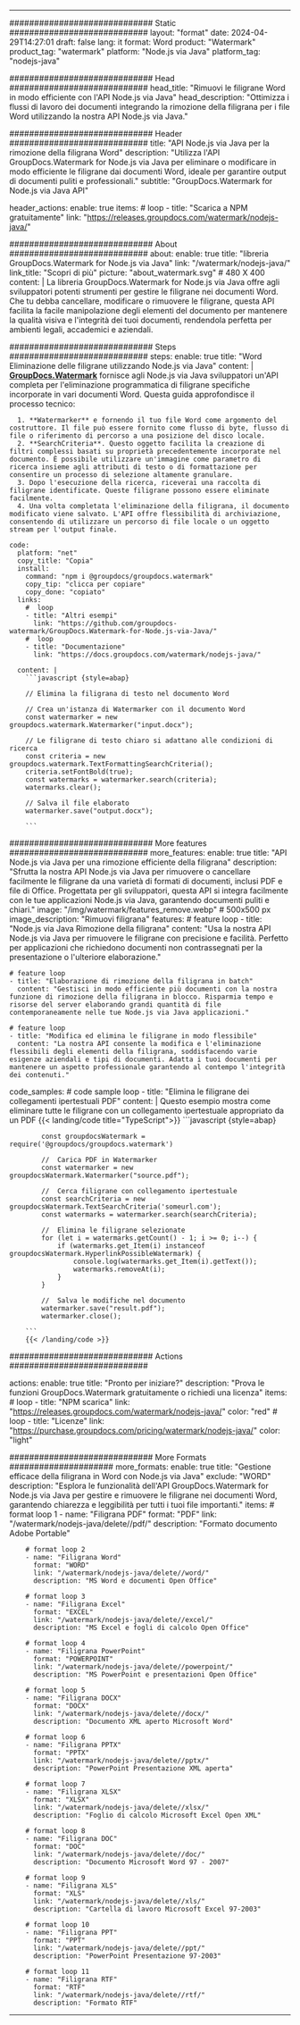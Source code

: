 
---
############################# Static ############################
layout: "format"
date:  2024-04-29T14:27:01
draft: false
lang: it
format: Word
product: "Watermark"
product_tag: "watermark"
platform: "Node.js via Java"
platform_tag: "nodejs-java"

############################# Head ############################
head_title: "Rimuovi le filigrane Word in modo efficiente con l'API Node.js via Java"
head_description: "Ottimizza i flussi di lavoro dei documenti integrando la rimozione della filigrana per i file Word utilizzando la nostra API Node.js via Java."

############################# Header ############################
title: "API Node.js via Java per la rimozione della filigrana Word" 
description: "Utilizza l'API GroupDocs.Watermark for Node.js via Java per eliminare o modificare in modo efficiente le filigrane dai documenti Word, ideale per garantire output di documenti puliti e professionali."
subtitle: "GroupDocs.Watermark for Node.js via Java API" 

header_actions:
  enable: true
  items:
    #  loop
    - title: "Scarica a NPM gratuitamente"
      link: "https://releases.groupdocs.com/watermark/nodejs-java/"
      
############################# About ############################
about:
    enable: true
    title: "libreria GroupDocs.Watermark for Node.js via Java"
    link: "/watermark/nodejs-java/"
    link_title: "Scopri di più"
    picture: "about_watermark.svg" # 480 X 400
    content: |
       La libreria GroupDocs.Watermark for Node.js via Java offre agli sviluppatori potenti strumenti per gestire le filigrane nei documenti Word. Che tu debba cancellare, modificare o rimuovere le filigrane, questa API facilita la facile manipolazione degli elementi del documento per mantenere la qualità visiva e l'integrità dei tuoi documenti, rendendola perfetta per ambienti legali, accademici e aziendali.

############################# Steps ############################
steps:
    enable: true
    title: "Word Eliminazione delle filigrane utilizzando Node.js via Java"
    content: |
      **[GroupDocs.Watermark](https://products.groupdocs.com/watermark/nodejs-java/)** fornisce agli Node.js via Java sviluppatori un'API completa per l'eliminazione programmatica di filigrane specifiche incorporate in vari documenti Word. Questa guida approfondisce il processo tecnico:
      
      1. **Watermarker** e fornendo il tuo file Word come argomento del costruttore. Il file può essere fornito come flusso di byte, flusso di file o riferimento di percorso a una posizione del disco locale.
      2. **SearchCriteria**. Questo oggetto facilita la creazione di filtri complessi basati su proprietà precedentemente incorporate nel documento. È possibile utilizzare un'immagine come parametro di ricerca insieme agli attributi di testo o di formattazione per consentire un processo di selezione altamente granulare.
      3. Dopo l'esecuzione della ricerca, riceverai una raccolta di filigrane identificate. Queste filigrane possono essere eliminate facilmente.
      4. Una volta completata l'eliminazione della filigrana, il documento modificato viene salvato. L'API offre flessibilità di archiviazione, consentendo di utilizzare un percorso di file locale o un oggetto stream per l'output finale.
   
    code:
      platform: "net"
      copy_title: "Copia"
      install:
        command: "npm i @groupdocs/groupdocs.watermark"
        copy_tip: "clicca per copiare"
        copy_done: "copiato"
      links:
        #  loop
        - title: "Altri esempi"
          link: "https://github.com/groupdocs-watermark/GroupDocs.Watermark-for-Node.js-via-Java/"
        #  loop
        - title: "Documentazione"
          link: "https://docs.groupdocs.com/watermark/nodejs-java/"
          
      content: |
        ```javascript {style=abap}

        // Elimina la filigrana di testo nel documento Word

        // Crea un'istanza di Watermarker con il documento Word
        const watermarker = new groupdocs.watermark.Watermarker("input.docx");
        
        // Le filigrane di testo chiaro si adattano alle condizioni di ricerca
        const criteria = new groupdocs.watermark.TextFormattingSearchCriteria();
        criteria.setFontBold(true);
        const watermarks = watermarker.search(criteria);
        watermarks.clear();

        // Salva il file elaborato
        watermarker.save("output.docx");
        
        ```            

############################# More features ############################
more_features:
  enable: true
  title: "API Node.js via Java per una rimozione efficiente della filigrana"
  description: "Sfrutta la nostra API Node.js via Java per rimuovere o cancellare facilmente le filigrane da una varietà di formati di documenti, inclusi PDF e file di Office. Progettata per gli sviluppatori, questa API si integra facilmente con le tue applicazioni Node.js via Java, garantendo documenti puliti e chiari."
  image: "/img/watermark/features_remove.webp" # 500x500 px
  image_description: "Rimuovi filigrana"
  features:
    # feature loop
    - title: "Node.js via Java Rimozione della filigrana"
      content: "Usa la nostra API Node.js via Java per rimuovere le filigrane con precisione e facilità. Perfetto per applicazioni che richiedono documenti non contrassegnati per la presentazione o l'ulteriore elaborazione."

    # feature loop
    - title: "Elaborazione di rimozione della filigrana in batch"
      content: "Gestisci in modo efficiente più documenti con la nostra funzione di rimozione della filigrana in blocco. Risparmia tempo e risorse del server elaborando grandi quantità di file contemporaneamente nelle tue Node.js via Java applicazioni."

    # feature loop
    - title: "Modifica ed elimina le filigrane in modo flessibile"
      content: "La nostra API consente la modifica e l'eliminazione flessibili degli elementi della filigrana, soddisfacendo varie esigenze aziendali e tipi di documenti. Adatta i tuoi documenti per mantenere un aspetto professionale garantendo al contempo l'integrità dei contenuti."
      
  code_samples:
    # code sample loop
    - title: "Elimina le filigrane dei collegamenti ipertestuali PDF"
      content: |
        Questo esempio mostra come eliminare tutte le filigrane con un collegamento ipertestuale appropriato da un PDF
        {{< landing/code title="TypeScript">}}
        ```javascript {style=abap}
        
            const groupdocsWatermark = require('@groupdocs/groupdocs.watermark')

            //  Carica PDF in Watermarker
            const watermarker = new groupdocsWatermark.Watermarker("source.pdf");

            //  Cerca filigrane con collegamento ipertestuale
            const searchCriteria = new groupdocsWatermark.TextSearchCriteria('someurl.com');
            const watermarks = watermarker.search(searchCriteria);
  
            //  Elimina le filigrane selezionate
            for (let i = watermarks.getCount() - 1; i >= 0; i--) {
                if (watermarks.get_Item(i) instanceof groupdocsWatermark.HyperlinkPossibleWatermark) {
                    console.log(watermarks.get_Item(i).getText());
                    watermarks.removeAt(i);
                }
            }

            //  Salva le modifiche nel documento
            watermarker.save("result.pdf");
            watermarker.close();

        ```
        {{< /landing/code >}}


############################# Actions ############################

actions:
  enable: true
  title: "Pronto per iniziare?"
  description: "Prova le funzioni GroupDocs.Watermark gratuitamente o richiedi una licenza"
  items:
    #  loop
    - title: "NPM scarica"
      link: "https://releases.groupdocs.com/watermark/nodejs-java/"
      color: "red"
        #  loop
    - title: "Licenze"
      link: "https://purchase.groupdocs.com/pricing/watermark/nodejs-java/"
      color: "light"


############################# More Formats #####################
more_formats:
    enable: true
    title: "Gestione efficace della filigrana in Word con Node.js via Java"
    exclude: "WORD"
    description: "Esplora le funzionalità dell'API GroupDocs.Watermark for Node.js via Java per gestire e rimuovere le filigrane nei documenti Word, garantendo chiarezza e leggibilità per tutti i tuoi file importanti."
    items: 
        # format loop 1
        - name: "Filigrana PDF"
          format: "PDF"
          link: "/watermark/nodejs-java/delete//pdf/"
          description: "Formato documento Adobe Portable"

        # format loop 2
        - name: "Filigrana Word"
          format: "WORD"
          link: "/watermark/nodejs-java/delete//word/"
          description: "MS Word e documenti Open Office"
          
        # format loop 3
        - name: "Filigrana Excel"
          format: "EXCEL"
          link: "/watermark/nodejs-java/delete//excel/"
          description: "MS Excel e fogli di calcolo Open Office"

        # format loop 4
        - name: "Filigrana PowerPoint"
          format: "POWERPOINT"
          link: "/watermark/nodejs-java/delete//powerpoint/"
          description: "MS PowerPoint e presentazioni Open Office"

        # format loop 5
        - name: "Filigrana DOCX"
          format: "DOCX"
          link: "/watermark/nodejs-java/delete//docx/"
          description: "Documento XML aperto Microsoft Word"
          
        # format loop 6
        - name: "Filigrana PPTX"
          format: "PPTX"
          link: "/watermark/nodejs-java/delete//pptx/"
          description: "PowerPoint Presentazione XML aperta"
          
        # format loop 7
        - name: "Filigrana XLSX"
          format: "XLSX"
          link: "/watermark/nodejs-java/delete//xlsx/"
          description: "Foglio di calcolo Microsoft Excel Open XML"

        # format loop 8
        - name: "Filigrana DOC"
          format: "DOC"
          link: "/watermark/nodejs-java/delete//doc/"
          description: "Documento Microsoft Word 97 - 2007"

        # format loop 9
        - name: "Filigrana XLS"
          format: "XLS"
          link: "/watermark/nodejs-java/delete//xls/"
          description: "Cartella di lavoro Microsoft Excel 97-2003"

        # format loop 10
        - name: "Filigrana PPT"
          format: "PPT"
          link: "/watermark/nodejs-java/delete//ppt/"
          description: "PowerPoint Presentazione 97-2003"

        # format loop 11
        - name: "Filigrana RTF"
          format: "RTF"
          link: "/watermark/nodejs-java/delete//rtf/"
          description: "Formato RTF"

---